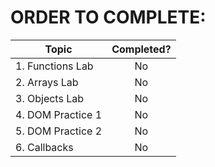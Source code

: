 # ORDER TO COMPLETE:
| Topic         | Completed? 
| ------------- | :-----------:
| 1. Functions Lab | No
| 2. Arrays Lab | No
| 3. Objects Lab | No
| 4. DOM Practice 1 | No
| 5. DOM Practice 2 | No
| 6. Callbacks | No
